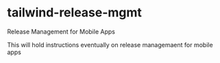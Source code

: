 # tailwind-release-mgmt
Release Management for Mobile Apps

This will hold instructions eventually on release managemaent for mobile apps
